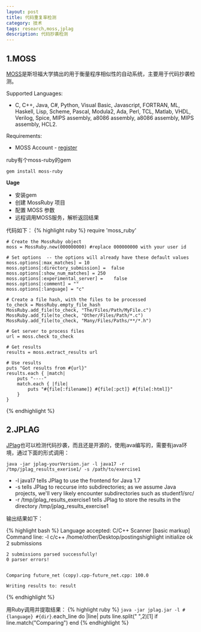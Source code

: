 ```yaml
---
layout: post
title: 代码重复率检测
category: 技术
tags: research,moss,jplag
description: 代码抄袭检测
---
```

## 1.MOSS
[MOSS](http://theory.stanford.edu/~aiken/moss/ "moss")是斯坦福大学搞出的用于衡量程序相似性的自动系统，主要用于代码抄袭检测。

Supported Languages:

- C, C++, Java, C#, Python, Visual Basic, Javascript, FORTRAN, ML, Haskell, Lisp, Scheme, Pascal, Modula2, Ada, Perl, TCL, Matlab, VHDL, Verilog, Spice, MIPS assembly, a8086 assembly, a8086 assembly, MIPS assembly, HCL2.


Requirements:

- MOSS Account - [register](http://theory.stanford.edu/~aiken/moss/ "REGISTER")

ruby有个moss-ruby的gem
	
	gem install moss-ruby

**Uage**

- 安装gem
- 创建 MossRuby 项目
- 配置 MOSS 参数
- 远程调用MOSS服务，解析返回结果

代码如下：
{% highlight ruby %}
	require 'moss_ruby'

	# Create the MossRuby object
	moss = MossRuby.new(000000000) #replace 000000000 with your user id
	
	# Set options  -- the options will already have these default values
	moss.options[:max_matches] = 10
	moss.options[:directory_submission] =  false
	moss.options[:show_num_matches] = 250
	moss.options[:experimental_server] =    false
	moss.options[:comment] = ""
	moss.options[:language] = "c"
	
	# Create a file hash, with the files to be processed
	to_check = MossRuby.empty_file_hash
	MossRuby.add_file(to_check, "The/Files/Path/MyFile.c")
	MossRuby.add_file(to_check, "Other/Files/Path/*.c")
	MossRuby.add_file(to_check, "Many/Files/Paths/**/*.h")
	
	# Get server to process files
	url = moss.check to_check
	
	# Get results
	results = moss.extract_results url
	
	# Use results
	puts "Got results from #{url}"
	results.each { |match|
	    puts "----"
	    match.each { |file|
	        puts "#{file[:filename]} #{file[:pct]} #{file[:html]}"
	    }
	}
{% endhighlight %}

## 2.JPLAG
[JPlag](https://github.com/jplag/ "jplag")也可以检测代码抄袭，而且还是开源的，使用java编写的，需要有java环境，通过下面的形式调用：

    java -jar jplag-yourVersion.jar -l java17 -r /tmp/jplag_results_exerise1/ -s /path/to/exercise1

- -l java17 tells JPlag to use the frontend for Java 1.7
- -s tells JPlag to reccurse into subdirectories; as we assume Java projects, we'll very likely encounter subdirectories such as student1/src/
- -r /tmp/jplag_results_exercise1 tells JPlag to store the results in the directory /tmp/jplag_results_exercise1

输出结果如下：

{% highlight bash %}
	Language accepted: C/C++ Scanner [basic markup]
	Command line: -l c/c++ /home/other/Desktop/postingshighlight 
	initialize ok
	2 submissions

	2 submissions parsed successfully!
	0 parser errors!


	Comparing future_net (copy).cpp-future_net.cpp: 100.0

	Writing results to: result
{% endhighlight %}


用Ruby调用并提取结果：
{% highlight ruby %}
    `java -jar jplag.jar -l #{language} #{dir}`.each_line do |line|
    	puts line.split(" ",2)[1] if line.match("Comparing")
	end
{% endhighlight %}
	



